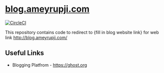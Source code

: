 # [blog.ameyrupji.com](http://blog.ameyrupji.com/)

[![CircleCI](https://circleci.com/gh/ameyrupji-com/blog.ameyrupji.com.svg?style=svg)](https://circleci.com/gh/ameyrupji-com/blog.ameyrupji.com)

This repository contains code to redirect to {fill in blog website link} for web link http://blog.ameyrupji.com/

## Useful Links

- Blogging Platfrom - https://ghost.org
